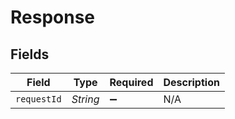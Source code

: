 # Response


## Fields

| Field              | Type               | Required           | Description        |
| ------------------ | ------------------ | ------------------ | ------------------ |
| `requestId`        | *String*           | :heavy_minus_sign: | N/A                |